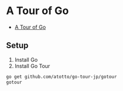 # A Tour of Go

- [A Tour of Go](https://go-tour-jp.appspot.com/)


## Setup

1. Install Go
1. Install Go Tour

```sh
go get github.com/atotto/go-tour-jp/gotour
gotour
```
